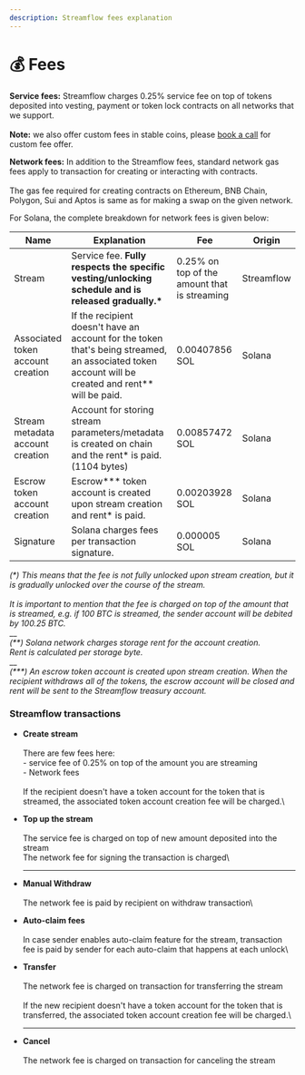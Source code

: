 ```yaml
---
description: Streamflow fees explanation
---
```


# 💰 Fees

**Service fees:** Streamflow charges 0.25% service fee on top of tokens deposited into vesting, payment or token lock contracts on all networks that we support.\
\
**Note:** we also offer custom fees in stable coins, please [book a call](https://calendly.com/streamflow-bd/discovery?month=2023-10) for custom fee offer.

**Network fees:** In addition to the Streamflow fees, standard network gas fees apply to transaction for creating or interacting with contracts.\
\
The gas fee required for creating contracts on Ethereum, BNB Chain, Polygon, Sui and Aptos is same as for making a swap on the given network.

For Solana, the complete breakdown for network fees is given below:

| Name                              | Explanation                                                                                                                                          | Fee                                          | Origin     |
| --------------------------------- | ---------------------------------------------------------------------------------------------------------------------------------------------------- | -------------------------------------------- | ---------- |
| Stream                            | Service fee. **Fully respects the specific vesting/unlocking schedule and is released gradually.\***                                                 | 0.25% on top of the amount that is streaming | Streamflow |
| Associated token account creation | If the recipient doesn't have an account for the token that's being streamed, an associated token account will be created and rent\*\* will be paid. | 0.00407856 SOL                               | Solana     |
| Stream metadata account creation  | Account for storing stream parameters/metadata is created on chain and the rent\* is paid. (1104 bytes)                                              | 0.00857472 SOL                               | Solana     |
| Escrow token account creation     | Escrow\*\*\* token account is created upon stream creation and rent\* is paid.                                                                       | 0.00203928 SOL                               | Solana     |
| Signature                         | Solana charges fees per transaction signature.                                                                                                       | 0.000005 SOL                                 | Solana     |

_(\*) This means that the fee is not fully unlocked upon stream creation, but it is gradually unlocked over the course of the stream._\
\
_It is important to mention that the fee is charged on top of the amount that is streamed, e.g. if 100 BTC is streamed, the sender account will be debited by 100.25 BTC._\
\_\_\
_(\*\*) Solana network charges storage rent for the account creation._\
_Rent is calculated per storage byte._\
\_\_\
_(\*\*\*) An escrow token account is created upon stream creation. When the recipient withdraws all of the tokens, the escrow account will be closed and rent will be sent to the Streamflow treasury account._

### Streamflow transactions

* **Create stream**\
  \
  There are few fees here:\
  \- service fee of 0.25% on top of the amount you are streaming\
  \- Network fees \
  \
  If the recipient doesn't have a token account for the token that is streamed, the associated token account creation fee will be charged.\

*   **Top up the stream**\
    \
    The service fee is charged on top of new amount deposited into the stream\
    The network fee for signing the transaction is charged\


    ***
* **Manual Withdraw**\
  \
  The network fee is paid by recipient on withdraw transaction\

* **Auto-claim fees**\
  \
  In case sender enables auto-claim feature for the stream, transaction fee is paid by sender for each auto-claim that happens at each unlock\

*   **Transfer**\
    \
    The network fee is charged on transaction for transferring the stream\
    \
    If the new recipient doesn't have a token account for the token that is transferred, the associated token account creation fee will be charged.\


    ***
* **Cancel**\
  \
  The network fee is charged on transaction for canceling the stream
